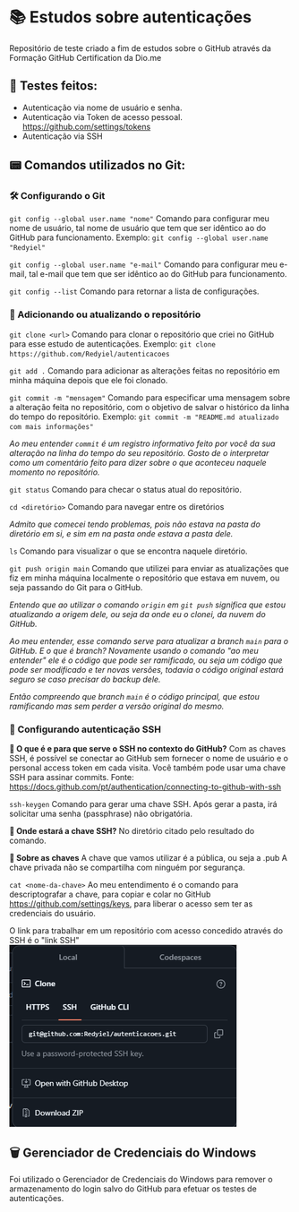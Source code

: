 # 📚 Estudos sobre autenticações
Repositório de teste criado a fim de estudos sobre o GitHub através da Formação GitHub Certification da Dio.me

## 📝 Testes  feitos:
- Autenticação via nome de usuário e senha.
- Autenticação via Token de acesso pessoal. https://github.com/settings/tokens
- Autenticação via SSH 

## 📟 Comandos utilizados no Git:

### 🛠️ Configurando o Git

`git config --global user.name "nome"`
Comando para configurar meu nome de usuário, tal nome de usuário que tem que ser idêntico ao do GitHub para funcionamento.
Exemplo: `git config --global user.name "Redyiel"`

`git config --global user.name "e-mail"`
Comando para configurar meu e-mail, tal e-mail que tem que ser idêntico ao do GitHub para funcionamento.

`git config --list`
Comando para retornar a lista de configurações.

### 🔄 Adicionando ou atualizando o repositório

`git clone <url>`
Comando para clonar o repositório que criei no GitHub para esse estudo de autenticações.
Exemplo: `git clone https://github.com/Redyiel/autenticacoes`

`git add .`
Comando para adicionar as alterações feitas no repositório em minha máquina depois que ele foi clonado.

`git commit -m "mensagem"`
Comando para especificar uma mensagem sobre a alteração feita no repositório, com o objetivo de salvar o histórico da linha do tempo do repositório.
Exemplo: `git commit -m "README.md atualizado com mais informações"`

*Ao meu entender `commit` é um registro informativo feito por você da sua alteração na linha do tempo do seu repositório.*
*Gosto de o interpretar como um comentário feito para dizer sobre o que aconteceu naquele momento no repositório.*

`git status`
Comando para checar o status atual do repositório.

`cd <diretório>`
Comando para navegar entre os diretórios

*Admito que comecei tendo problemas, pois não estava na pasta do diretório em si, e sim em na pasta onde estava a pasta dele.*

`ls`
Comando para visualizar o que se encontra naquele diretório.

`git push origin main`
Comando que utilizei para enviar as atualizações que fiz em minha máquina localmente o repositório que estava em nuvem, ou seja passando do Git para o GitHub.

*Entendo que ao utilizar o comando `origin` em `git push` significa que estou atualizando a origem dele, ou seja da onde eu o clonei, da nuvem do GitHub.*

*Ao meu entender, esse comando serve para atualizar a branch `main` para o GitHub.*
*E o que é branch? Novamente usando o comando "ao meu entender" ele é o código que pode ser ramificado, ou seja um código que pode ser modificado e ter novas versões, todavia o código original estará seguro se caso precisar do backup dele.*

*Então compreendo que branch `main` é o código principal, que estou ramificando mas sem perder a versão original do mesmo.*

### 🔐 Configurando autenticação SSH

**🤔 O que é e para que serve o SSH no contexto do GitHub?**
Com as chaves SSH, é possível se conectar ao GitHub sem fornecer o nome de usuário e o personal access token em cada visita. Você também pode usar uma chave SSH para assinar commits.
Fonte: https://docs.github.com/pt/authentication/connecting-to-github-with-ssh

`ssh-keygen`
Comando para gerar uma chave SSH.
Após gerar a pasta, irá solicitar uma senha (passphrase) não obrigatória.

**📁 Onde estará a chave SSH?**
No diretório citado pelo resultado do comando.

**🔑 Sobre as chaves**
A chave que vamos utilizar é a pública, ou seja a .pub
A chave privada não se compartilha com ninguém por segurança.

`cat <nome-da-chave>`
Ao meu entendimento é o comando para descriptografar a chave, para copiar e colar no GitHub https://github.com/settings/keys, para liberar o acesso sem ter as credenciais do usuário.

O link para trabalhar em um repositório com acesso concedido através do SSH é o "link SSH" 
![alt text](https://github.com/Redyiel/autenticacoes/blob/main/Link%20SSH.png)

## 🗑️ Gerenciador de Credenciais do Windows

Foi utilizado o Gerenciador de Credenciais do Windows para remover o armazenamento do login salvo do GitHub para efetuar os testes de autenticações.